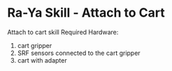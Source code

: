 # Ra-Ya Skill - Attach to Cart

Attach to cart skill
Required Hardware:
1. cart gripper
2. SRF sensors connected to the cart gripper
3. cart with adapter


